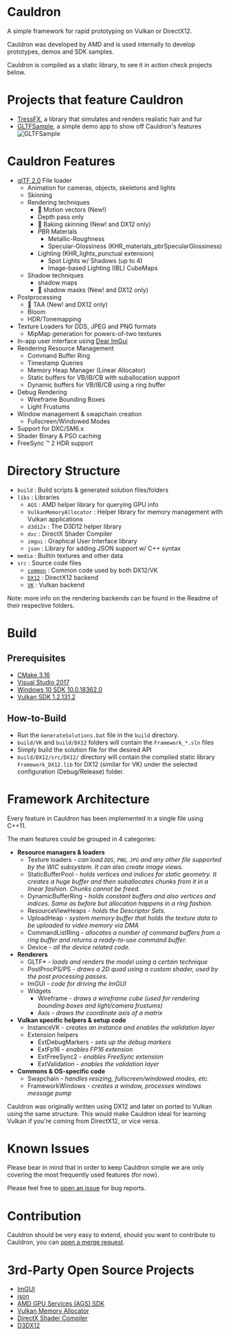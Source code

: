 # Cauldron

A simple framework for rapid prototyping on Vulkan or DirectX12.

Cauldron was developed by AMD and is used internally to develop prototypes, demos and SDK samples.

Cauldron is compiled as a static library, to see it in action check projects below.

# Projects that feature Cauldron

- [TressFX](https://github.com/GPUOpen-Effects/TressFX), a library that simulates and renders realistic hair and fur
- [GLTFSample](https://github.com/GPUOpen-LibrariesAndSDKs/gltfsample), a simple demo app to show off Cauldron's features
  ![GLTFSample](https://github.com/GPUOpen-LibrariesAndSDKs/gltfsample/raw/master/screenshot.png)


# Cauldron Features

- [glTF 2.0](https://github.com/KhronosGroup/glTF/tree/master/specification/2.0) File loader
  - Animation for cameras, objects, skeletons and lights
  - Skinning
  - Rendering techniques
    - :champagne: Motion vectors (New!)
    - Depth pass only
    - :champagne: Baking skinning (New! and DX12 only)
    - PBR Materials 
      - Metallic-Roughness 
  	  - Specular-Glossiness (KHR_materials_pbrSpecularGlossiness)
    - Lighting (KHR_lights_punctual extension)
      - Spot Lights w/ Shadows (up to 4)
      - Image-based Lighting (IBL) CubeMaps
  - Shadow techniques
    - shadow maps
    - :champagne: shadow masks (New! and DX12 only)
- Postprocessing
  - :champagne: TAA (New! and DX12 only)
  - Bloom
  - HDR/Tonemapping
- Texture Loaders for DDS, JPEG and PNG formats
  - MipMap generation for powers-of-two textures
- In-app user interface using [Dear ImGui](https://github.com/ocornut/imgui)
- Rendering Resource Management
  - Command Buffer Ring
  - Timestamp Queries
  - Memory Heap Manager (Linear Allocator)
  - Static buffers for VB/IB/CB with suballocation support
  - Dynamic buffers for VB/IB/CB using a ring buffer
- Debug Rendering
  - Wireframe Bounding Boxes
  - Light Frustums
- Window management & swapchain creation
  - Fullscreen/Windowed Modes
- Support for DXC/SM6.x 
- Shader Binary & PSO caching
- FreeSync :tm: 2 HDR support

# Directory Structure

- `build` : Build scripts & generated solution files/folders
- `libs` : Libraries
  - `AGS` : AMD helper library for querying GPU info
  - `VulkanMemoryAllocator` : Helper library for memory management with Vulkan applications
  - `d3d12x` : The D3D12 helper library
  - `dxc` : DirectX Shader Compiler 
  - `imgui` : Graphical User Interface library
  - `json` : Library for adding JSON support w/ C++ syntax
- `media` : Builtin textures and other data
- `src` : Source code files
  - [`common`](./src/common/) : Common code used by both DX12/VK
  - [`DX12`](./src/DX12/) : DirectX12 backend
  - [`VK`](./src/VK/) : Vulkan backend

Note: more info on the rendering backends can be found in the Readme of their respective folders.

# Build

## Prerequisites

- [CMake 3.16](https://cmake.org/download/)
- [Visual Studio 2017](https://visualstudio.microsoft.com/downloads/)
- [Windows 10 SDK 10.0.18362.0](https://developer.microsoft.com/en-us/windows/downloads/windows-10-sdk)
- [Vulkan SDK 1.2.131.2](https://www.lunarg.com/vulkan-sdk/)

## How-to-Build

- Run the `GenerateSolutions.bat` file in the `build` directory.
- `build/VK` and `build/DX12` folders will contain the `Framework_*.sln` files
- Simply build the solution file for the desired API
- `build/DX12/src/DX12/` directory will contain the compiled static library `Framework_DX12.lib` for DX12 (similar for VK) under the selected configuration (Debug/Release) folder.

# Framework Architecture

Every feature in Cauldron has been implemented in a single file using C++11.

The main features could be grouped in 4 categories:

- **Resource managers & loaders**
  - Texture loaders - *can load `DDS`, `PNG`, `JPG` and any other file supported by the WIC subsystem. It can also create image views.*
  - StaticBufferPool - *holds vertices and indices for static geometry. It creates a huge buffer and then suballocates chunks from it in a linear fashion. Chunks cannot be freed.*
  - DynamicBufferRing - *holds constant buffers and also vertices and indices. Same as before but allocation happens in a ring fashion.*
  - ResourceViewHeaps - *holds the Descriptor Sets.*  
  - UploadHeap - *system memory buffer that holds the texture data to be uploaded to video memory via DMA*
  - CommandListRing - *allocates a number of command buffers from a ring buffer and returns a ready-to-use command buffer.*
  - Device - *all the device related code.*
- **Renderers**
  - GLTF* - *loads and renders the model using a certain technique*
  - PostProcPS/PS - *draws a 2D quad using a custom shader, used by the post processing passes.*
  - ImGUI - *code for driving the ImGUI*
  - Widgets
    - Wireframe - *draws a wireframe cube (used for rendering bounding boxes and light/camera frustums)*
    - Axis - *draws the coordinate axis of a matrix*
- **Vulkan specific helpers & setup code**
  - InstanceVK - *creates an instance and enables the validation layer*
  - Extension helpers 
    - ExtDebugMarkers - *sets up the debug markers*
    - ExtFp16 - *enables FP16 extension*
    - ExtFreeSync2 - *enables FreeSync extension*
    - ExtValidation - *enables the validation layer*
- **Commons & OS-specific code**
  - Swapchain - *handles resizing, fullscreen/windowed modes, etc.*
  - FrameworkWindows - *creates a window, processes windows message pump*

Cauldron was originally written using DX12 and later on ported to Vulkan using the same structure. This would make Cauldron ideal for learning Vulkan if you're coming from DirectX12, or vice versa.

# Known Issues

Please bear in mind that in order to keep Cauldron simple we are only covering the most frequently used features (for now). 

Please feel free to [open an issue](TODO:LinkToGitHubRepoIssuesPage) for bug reports.

# Contribution

Cauldron should be very easy to extend, should you want to contribute to Cauldron, you can [open a merge request](TODO:LinkToGitHubRepoMergeRequestPage).

# 3rd-Party Open Source Projects

- [ImGUI](https://github.com/ocornut/imgui)
- [json](https://github.com/nlohmann/json)
- [AMD GPU Services (AGS) SDK](https://github.com/GPUOpen-LibrariesAndSDKs/AGS_SDK)
- [Vulkan Memory Allocator](https://github.com/GPUOpen-LibrariesAndSDKs/VulkanMemoryAllocator)
- [DirectX Shader Compiler](https://github.com/Microsoft/DirectXShaderCompiler)
- [D3DX12](https://github.com/microsoft/DirectX-Graphics-Samples/tree/master/Libraries/D3DX12)

